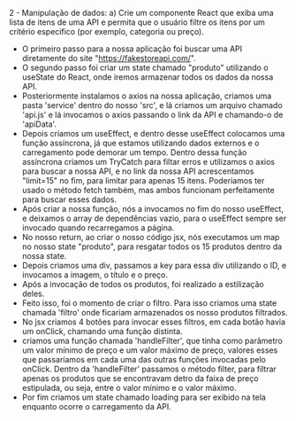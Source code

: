 2 - Manipulação de dados:
a) Crie um componente React que exiba uma lista de itens de uma API e permita que o usuário filtre os itens por um critério específico (por exemplo, categoria ou preço).

- O primeiro passo para a nossa aplicação foi buscar uma API diretamente do site "https://fakestoreapi.com/".
- O segundo passo foi criar um state chamado "produto" utilizando o useState do React, onde iremos armazenar todos os dados da nossa API.
- Posteriormente instalamos o axios na nossa aplicação, criamos uma pasta 'service' dentro do nosso 'src', e lá criamos um arquivo chamado 'api.js' e lá invocamos o axios passando o link da API e chamando-o de 'apiData'.
- Depois criamos um useEffect, e dentro desse useEffect colocamos uma função assíncrona, já que estamos utilizando dados externos e o carregamento pode demorar um tempo. Dentro dessa função assíncrona criamos um TryCatch para filtar erros e utilizamos o axios para buscar a nossa API, e no link da nossa API acrescentamos "limit=15" no fim, para limitar para apenas 15 itens. Poderiamos ter usado o método fetch também, mas ambos funcionam perfeitamente para buscar esses dados.
- Após criar a nossa função, nós a invocamos no fim do nosso useEffect, e deixamos o array de dependências vazio, para o useEffect sempre ser invocado quando recarregamos a página.
- No nosso return, ao criar o nosso código jsx, nós executamos um map no nosso state "produto", para resgatar todos os 15 produtos dentro da nossa state.
- Depois criamos uma div, passamos a key para essa div utilizando o ID, e invocamos a imagem, o título e o preço.
- Após a invocação de todos os produtos, foi realizado a estilização deles.
- Feito isso, foi o momento de criar o filtro. Para isso criamos uma state chamada 'filtro' onde ficariam armazenados os nosso produtos filtrados.
- No jsx criamos 4 botões para invocar esses filtros, em cada botão havia um onClick, chamando uma função distinta.
- criamos uma função chamada 'handleFilter', que tinha como parâmetro um valor mínimo de preço e um valor máximo de preço, valores esses que passaríamos em cada uma das outras funções invocadas pelo onClick. Dentro da 'handleFilter' passamos o método filter, para filtrar apenas os produtos que se encontravam detro da faixa de preço estipulada, ou seja, entre o valor mínimo e o valor máximo.
- Por fim criamos um state chamado loading para ser exibido na tela enquanto ocorre o carregamento da API.
